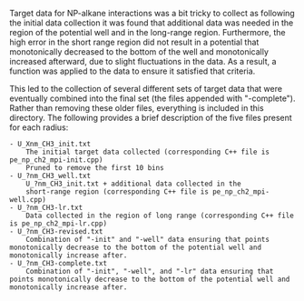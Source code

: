 Target data for NP-alkane interactions was a bit tricky to collect as following the initial data collection it was found that additional data was needed in the region of the potential well and in the long-range region. Furthermore, the high error in the short range region did not result in a potential that monotonically decreased to the bottom of the well and monotonically increased afterward, due to slight fluctuations in the data. As a result, a function was applied to the data to ensure it satisfied that criteria.

This led to the collection of several different sets of target data that were eventually combined into the final set (the files appended with "-complete"). Rather than removing these older files, everything is included in this directory. The following provides a brief description of the five files present for each radius:

    - U_Xnm_CH3_init.txt
        The initial target data collected (corresponding C++ file is pe_np_ch2_mpi-init.cpp)
        Pruned to remove the first 10 bins
    - U_?nm_CH3_well.txt
        U_?nm_CH3_init.txt + additional data collected in the
        short-range region (corresponding C++ file is pe_np_ch2_mpi-well.cpp)
    - U_?nm_CH3-lr.txt
        Data collected in the region of long range (corresponding C++ file is pe_np_ch2_mpi-lr.cpp)
    - U_?nm_CH3-revised.txt
        Combination of "-init" and "-well" data ensuring that points monotonically decrease to the bottom of the potential well and monotonically increase after.
    - U_?nm_CH3-complete.txt
        Combination of "-init", "-well", and "-lr" data ensuring that points monotonically decrease to the bottom of the potential well and monotonically increase after.
